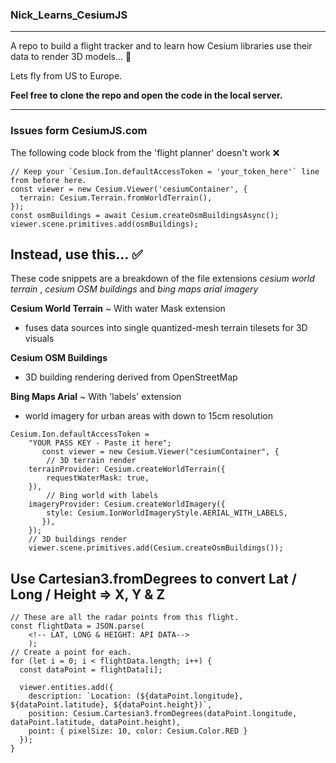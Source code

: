 ### Nick_Learns_CesiumJS

---

A repo to build a flight tracker and to learn how Cesium libraries use their data to render 3D models... 🚀

Lets fly from US to Europe.

**Feel free to clone the repo and open the code in the local server.**

---

### Issues form CesiumJS.com
The following code block from the 'flight planner' doesn't work ❌
~~~
// Keep your `Cesium.Ion.defaultAccessToken = 'your_token_here'` line from before here. 
const viewer = new Cesium.Viewer('cesiumContainer', {
  terrain: Cesium.Terrain.fromWorldTerrain(),
});
const osmBuildings = await Cesium.createOsmBuildingsAsync();
viewer.scene.primitives.add(osmBuildings);
~~~

## Instead, use this... ✅
These code snippets are a breakdown of the file extensions *cesium world terrain* , *cesium OSM buildings* and *bing maps arial imagery* 

**Cesium World Terrain**
    ~ With water Mask extension
- fuses data sources into single quantized-mesh terrain tilesets for 3D visuals

**Cesium OSM Buildings**
- 3D building rendering derived from OpenStreetMap

**Bing Maps Arial**
    ~ With 'labels' extension
- world imagery for urban areas with down to 15cm resolution 

~~~
Cesium.Ion.defaultAccessToken =
    "YOUR PASS KEY - Paste it here";
       const viewer = new Cesium.Viewer("cesiumContainer", {
        // 3D terrain render
    terrainProvider: Cesium.createWorldTerrain({
        requestWaterMask: true,
    }),
        // Bing world with labels
    imageryProvider: Cesium.createWorldImagery({
        style: Cesium.IonWorldImageryStyle.AERIAL_WITH_LABELS,
       }),
    });
    // 3D buildings render
    viewer.scene.primitives.add(Cesium.createOsmBuildings());
~~~

## Use Cartesian3.fromDegrees to convert Lat / Long / Height =>  X, Y & Z

~~~
// These are all the radar points from this flight.
const flightData = JSON.parse(
    <!-- LAT, LONG & HEIGHT: API DATA-->
    );
// Create a point for each.
for (let i = 0; i < flightData.length; i++) {
  const dataPoint = flightData[i];

  viewer.entities.add({
    description: `Location: (${dataPoint.longitude}, ${dataPoint.latitude}, ${dataPoint.height})`,
    position: Cesium.Cartesian3.fromDegrees(dataPoint.longitude, dataPoint.latitude, dataPoint.height),
    point: { pixelSize: 10, color: Cesium.Color.RED }
  });
}
~~~
